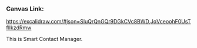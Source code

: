 ### Canvas Link:

https://excalidraw.com/#json=SIuQrQnGQr9DGkCVc8BWD,JqVceoohF0UsTfllkzdRmw


This is Smart Contact Manager.
